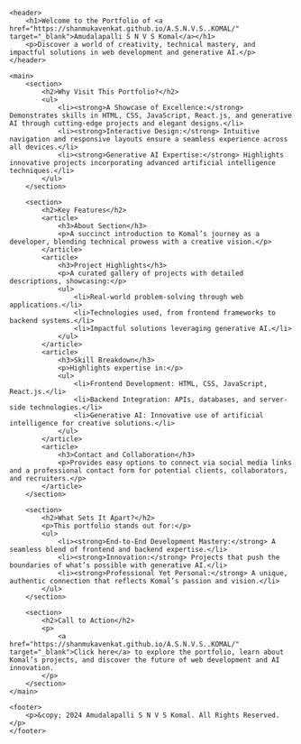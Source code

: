 
    <header>
        <h1>Welcome to the Portfolio of <a href="https://shanmukavenkat.github.io/A.S.N.V.S..KOMAL/" target="_blank">Amudalapalli S N V S Komal</a></h1>
        <p>Discover a world of creativity, technical mastery, and impactful solutions in web development and generative AI.</p>
    </header>

    <main>
        <section>
            <h2>Why Visit This Portfolio?</h2>
            <ul>
                <li><strong>A Showcase of Excellence:</strong> Demonstrates skills in HTML, CSS, JavaScript, React.js, and generative AI through cutting-edge projects and elegant designs.</li>
                <li><strong>Interactive Design:</strong> Intuitive navigation and responsive layouts ensure a seamless experience across all devices.</li>
                <li><strong>Generative AI Expertise:</strong> Highlights innovative projects incorporating advanced artificial intelligence techniques.</li>
            </ul>
        </section>

        <section>
            <h2>Key Features</h2>
            <article>
                <h3>About Section</h3>
                <p>A succinct introduction to Komal’s journey as a developer, blending technical prowess with a creative vision.</p>
            </article>
            <article>
                <h3>Project Highlights</h3>
                <p>A curated gallery of projects with detailed descriptions, showcasing:</p>
                <ul>
                    <li>Real-world problem-solving through web applications.</li>
                    <li>Technologies used, from frontend frameworks to backend systems.</li>
                    <li>Impactful solutions leveraging generative AI.</li>
                </ul>
            </article>
            <article>
                <h3>Skill Breakdown</h3>
                <p>Highlights expertise in:</p>
                <ul>
                    <li>Frontend Development: HTML, CSS, JavaScript, React.js.</li>
                    <li>Backend Integration: APIs, databases, and server-side technologies.</li>
                    <li>Generative AI: Innovative use of artificial intelligence for creative solutions.</li>
                </ul>
            </article>
            <article>
                <h3>Contact and Collaboration</h3>
                <p>Provides easy options to connect via social media links and a professional contact form for potential clients, collaborators, and recruiters.</p>
            </article>
        </section>

        <section>
            <h2>What Sets It Apart?</h2>
            <p>This portfolio stands out for:</p>
            <ul>
                <li><strong>End-to-End Development Mastery:</strong> A seamless blend of frontend and backend expertise.</li>
                <li><strong>Innovation:</strong> Projects that push the boundaries of what’s possible with generative AI.</li>
                <li><strong>Professional Yet Personal:</strong> A unique, authentic connection that reflects Komal’s passion and vision.</li>
            </ul>
        </section>

        <section>
            <h2>Call to Action</h2>
            <p>
                <a href="https://shanmukavenkat.github.io/A.S.N.V.S..KOMAL/" target="_blank">Click here</a> to explore the portfolio, learn about Komal’s projects, and discover the future of web development and AI innovation.
            </p>
        </section>
    </main>

    <footer>
        <p>&copy; 2024 Amudalapalli S N V S Komal. All Rights Reserved.</p>
    </footer>
